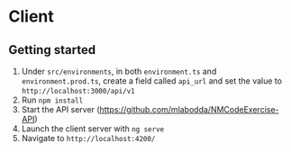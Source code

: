 # Client

## Getting started
1. Under `src/environments`, in both `environment.ts` and `environment.prod.ts`, create a field called `api_url` and set the value to `http://localhost:3000/api/v1`
2. Run `npm install`
3. Start the API server (https://github.com/mlabodda/NMCodeExercise-API)
4. Launch the client server with `ng serve`
5. Navigate to `http://localhost:4200/`
